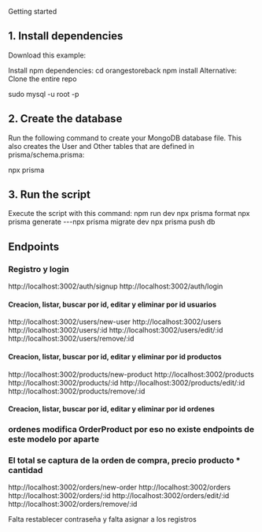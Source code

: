 Getting started

## 1. Install dependencies

Download this example:

Install npm dependencies:
cd orangestoreback
npm install
Alternative: Clone the entire repo

 sudo mysql -u root -p

## 2. Create the database

Run the following command to create your MongoDB database file. This also creates the User and Other tables that are defined in prisma/schema.prisma:

npx prisma

## 3. Run the script

Execute the script with this command:
npm run dev
npx prisma format
npx prisma generate
---npx prisma migrate dev
npx prisma push db

## Endpoints

### Registro y login
http://localhost:3002/auth/signup
http://localhost:3002/auth/login

#### Creacion, listar, buscar por id, editar y eliminar por id usuarios
http://localhost:3002/users/new-user
http://localhost:3002/users
http://localhost:3002/users/:id
http://localhost:3002/users/edit/:id
http://localhost:3002/users/remove/:id

#### Creacion, listar, buscar por id, editar y eliminar por id productos
http://localhost:3002/products/new-product
http://localhost:3002/products
http://localhost:3002/products/:id
http://localhost:3002/products/edit/:id
http://localhost:3002/products/remove/:id

#### Creacion, listar, buscar por id, editar y eliminar por id ordenes
### ordenes modifica OrderProduct por eso no existe endpoints de este modelo por aparte
### El total se captura de la orden de compra, precio producto * cantidad
http://localhost:3002/orders/new-order
http://localhost:3002/orders
http://localhost:3002/orders/:id
http://localhost:3002/orders/edit/:id
http://localhost:3002/orders/remove/:id


Falta restablecer contraseña y falta asignar a los registros 